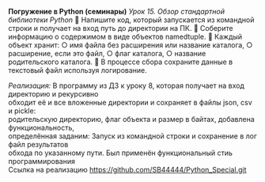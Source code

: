 **Погружение в Python (семинары)**
*Урок 15. Обзор стандартной библиотеки Python*
📌 Напишите код, который запускается из командной строки и получает на вход путь до директории на ПК.
📌 Соберите информацию о содержимом в виде объектов namedtuple.
📌 Каждый объект хранит:
○ имя файла без расширения или название каталога,
○ расширение, если это файл,
○ флаг каталога,
○ название родительского каталога.
📌 В процессе сбора сохраните данные в текстовый файл используя логирование.

*Реализация:* 
В программу из ДЗ к уроку 8, которая получает на вход директорию и рекурсивно  
обходит её и все вложенные директории и сохраняет в файлы json, csv и pickle:  
родительскую директорию, флаг объекта и размер в байтах, добавлена функциональность,  
определённая заданим: Запуск из командной строки и сохранение в лог файл результатов  
обхода по указанному пути. Был применён функциональный стиь программирования  
Ссылка на реализацию
https://github.com/SB44444/Python_Special.git